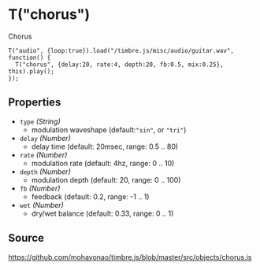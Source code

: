 T("chorus")
===========
Chorus

```timbre
T("audio", {loop:true}).load("/timbre.js/misc/audio/guitar.wav", function() {
  T("chorus", {delay:20, rate:4, depth:20, fb:0.5, mix:0.25}, this).play();
});
```

## Properties ##
- `type` _(String)_
  - modulation waveshape (default:`"sin"`, or `"tri"`)
- `delay` _(Number)_
  - delay time (default: 20msec, range: 0.5 .. 80)
- `rate` _(Number)_
  - modulation rate (default: 4hz, range: 0 .. 10)
- `depth` _(Number)_
  - modulation depth (default: 20, range: 0 .. 100)
- `fb` _(Number)_
  - feedback (default: 0.2, range: -1 .. 1)
- `wet` _(Number)_
  - dry/wet balance (default: 0.33, range: 0 .. 1)

## Source ##
https://github.com/mohayonao/timbre.js/blob/master/src/objects/chorus.js
